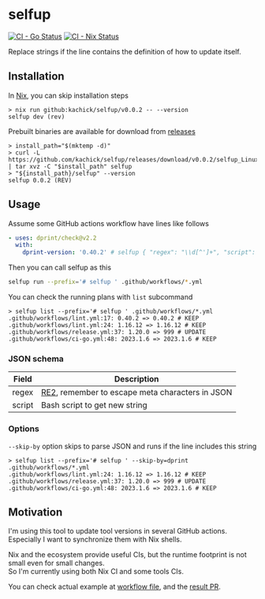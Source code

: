 # selfup

[![CI - Go Status](https://github.com/kachick/selfup/actions/workflows/ci-go.yml/badge.svg?branch=main)](https://github.com/kachick/selfup/actions/workflows/ci-go.yml?query=branch%3Amain+)
[![CI - Nix Status](https://github.com/kachick/selfup/actions/workflows/ci-nix.yml/badge.svg?branch=main)](https://github.com/kachick/selfup/actions/workflows/ci-nix.yml?query=branch%3Amain+)

Replace strings if the line contains the definition of how to update itself.

## Installation

In [Nix](https://nixos.org/), you can skip installation steps

```console
> nix run github:kachick/selfup/v0.0.2 -- --version
selfup dev (rev)
```

Prebuilt binaries are available for download from [releases](https://github.com/kachick/selfup/releases)

```console
> install_path="$(mktemp -d)"
> curl -L https://github.com/kachick/selfup/releases/download/v0.0.2/selfup_Linux_x86_64.tar.gz | tar xvz -C "$install_path" selfup
> "${install_path}/selfup" --version
selfup 0.0.2 (REV)
```

## Usage

Assume some GitHub actions workflow have lines like follows

```yaml
- uses: dprint/check@v2.2
  with:
    dprint-version: '0.40.2' # selfup { "regex": "\\d[^']+", "script": "dprint --version | cut -d ' ' -f 2" }
```

Then you can call selfup as this

```bash
selfup run --prefix='# selfup ' .github/workflows/*.yml
```

You can check the running plans with `list` subcommand

```console
> selfup list --prefix='# selfup ' .github/workflows/*.yml
.github/workflows/lint.yml:17: 0.40.2 => 0.40.2 # KEEP
.github/workflows/lint.yml:24: 1.16.12 => 1.16.12 # KEEP
.github/workflows/release.yml:37: 1.20.0 => 999 # UPDATE
.github/workflows/ci-go.yml:48: 2023.1.6 => 2023.1.6 # KEEP
```

### JSON schema

| Field  | Description                                                                                  |
| ------ | -------------------------------------------------------------------------------------------- |
| regex  | [RE2](https://github.com/google/re2/wiki/Syntax), remember to escape meta characters in JSON |
| script | Bash script to get new string                                                                |

### Options

`--skip-by` option skips to parse JSON and runs if the line includes this string

```console
> selfup list --prefix='# selfup ' --skip-by=dprint .github/workflows/*.yml
.github/workflows/lint.yml:24: 1.16.12 => 1.16.12 # KEEP
.github/workflows/release.yml:37: 1.20.0 => 999 # UPDATE
.github/workflows/ci-go.yml:48: 2023.1.6 => 2023.1.6 # KEEP
```

## Motivation

I'm using this tool to update tool versions in several GitHub actions.\
Especially I want to synchronize them with Nix shells.

Nix and the ecosystem provide useful CIs, but the runtime footprint is not small even for small changes.\
So I'm currently using both Nix CI and some tools CIs.

You can check actual example at [workflow file](.github/workflows/update-nixpkgs.yml), and the [result PR](https://github.com/kachick/selfup/pull/3).
